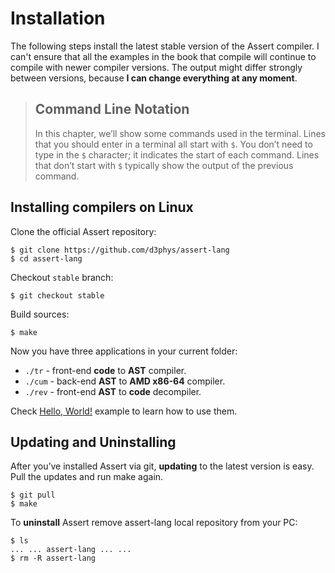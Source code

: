 # Installation

The following steps install the latest stable version of the Assert compiler. 
I can't ensure that all the examples in the book that compile will 
continue to compile with newer compiler versions. The output might differ strongly 
between versions, because **I can change everything at any moment**.

> ## Command Line Notation
> In this chapter, we’ll show some commands used in the terminal. 
> Lines that you should enter in a terminal all start with `$`. 
> You don’t need to type in the `$` character; it indicates the start of each command. 
> Lines that don’t start with `$` typically show the output of the previous command. 

## Installing compilers on Linux

Clone the official Assert repository:
```console
$ git clone https://github.com/d3phys/assert-lang
$ cd assert-lang
```

Checkout `stable` branch:
```console
$ git checkout stable
```

Build sources:
```console
$ make
```

Now you have three applications in your current folder:
* `./tr`  - front-end **code** to **AST** compiler.
* `./cum` - back-end **AST** to **AMD x86-64** compiler. 
* `./rev` - front-end **AST** to **code** decompiler. 

Check [Hello, World!](hello-world.md) example to learn how to use them.

## Updating and Uninstalling

After you’ve installed Assert via git, **updating** to the latest version is easy. 
Pull the updates and run make again.
```console
$ git pull
$ make
```

To **uninstall** Assert remove assert-lang local repository from your PC:
```console
$ ls
... ... assert-lang ... ...
$ rm -R assert-lang
```
